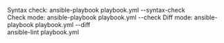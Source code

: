 Syntax check: ansible-playbook playbook.yml --syntax-check   
Check mode: ansible-playbook playbook.yml --check
Diff mode:  ansible-playbook playbook.yml --diff   
ansible-lint playbook.yml
